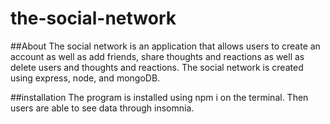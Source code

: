 # the-social-network

##About
The social network is an application that allows users to create an account as well as add friends, share thoughts and reactions as well as delete users and thoughts and reactions. The social network is created using express, node, and mongoDB.

##installation
The program is installed using npm i on the terminal. Then users are able to see data through insomnia.
